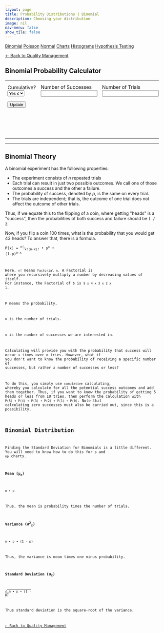 ```yaml
---
layout: page
title: Probability Distributions | Binomial
description: Choosing your distribution
image: nil
nav-menu: false
show_tile: false
---
```


<script src="../assets/js/spc.js"></script>
<script src="../assets/js/binomial.js"></script>

<a href="binomial.html" class="button special small">Binomial</a>
<a href="poisson.html" class="button small">Poisson</a>
<a href="normal" class="button small">Normal</a>
<a href="charts" class="button small">Charts</a>
<a href="histograms.html" class="button small">Histograms</a>
<a href="hypothesis-testing.html" class="button small">Hypothesis Testing</a>

<a href="/quality-management">&#x2190; Back to Quality Management</a>

## Binomial Probability Calculator

<table>
  <tr>
    <td colspan="2">
      Cumulative?
      <select id="cumulative" onchange="update();">
        <option value="2">Yes &leq;</option>
        <option value="1">Yes &geq;</option>
        <option value="0">No</option>
      </select>
    </td>
    <td colspan="2">
      Number of Successes
      <input type="text" id="data-size" onchange="update();" />
    </td>
    <td colspan="2">
      Number of Trials
      <input type="text" id="data-num" onchange="update();" />
    </td>
    <td colspan="2">
      Probability of Success on a Trial
      <input type="text" id="data-prob" onchange="update();" />
    </td>
  </tr>
  <tr>
    <td colspan="8" style="max-width: 100px;">
      <button onclick="update();">Update</button>
    </td>
  </tr>
  <tr>
    <td colspan="8">
      <div style="min-height: 50px; max-width: 1400px; padding: 20px; overflow-x: scroll; display: flex; flex-wrap: no-wrap;">
        <div id="result" style="display: inline-block; flex: 0 0 auto;"></div>
      </div>
    </td>
  </tr>
</table>

----

## Binomial Theory

A binomial experiment has the following properties:

- The experiment consists of _n_ repeated trials
- Each trial can result in just two possible outcomes. We call one of those outcomes a success and the other a failure.
- The probability of success, denoted by _p_, is the same on every trial.
- The trials are independent; that is, the outcome of one trial does not affect the outcome of other trials.

Thus, if we equate this to the flipping of a coin, where getting "heads" is a "success", then the probabilities of both success and failure should be <code>1 / 2</code>.

Now, if you flip a coin 100 times, what is the probability that you would get 43 heads?  To answer that, there is a formula.

<code>P(x) = <sup>n!</sup>&frasl;<sub>x!(n-x)!</sub> &bull; p<sup>x</sup> &bull; (1-p)<sup>n-x</sup>

Here, <code>n!</code> means <code>Factorial n</code>. A Factorial is where you recursively multiply a number by decreasing values of itself.  For instance, the Factorial of <code>5</code> is <code>5 x 4 x 3 x 2 x 1</code>.

<code>P</code> means the probability.

<code>n</code> is the number of trials.

<code>x</code> is the number of successes we are interested in.

Calculating will provide you with the probability that success will occur <code>x</code> times over <code>n</code> tries. However, what if you don't want to know the probability of receiving a specific number of successes, but rather a number of successes or less?

To do this, you simply use <code>cumulative</code> calculating, whereby you calculate for all the potential success outcomes and add them together.  Thus, if you want to know the probability of getting 5 heads or less from 10 tries, then perform the calculation with <code>P(5) + P(4) + P(3) + P(2) + P(1) + P(0)</code>.  Note that calculating zero successes must also be carried out, since this is a possibility. 

## Binomial Distribution

Finding the Standard Deviation for Binomials is a little different.  You will need to know how to do this for <code>p</code> and <code>np</code> charts.

#### Mean (&micro;<sub>x</sub>)

<code>n &bull; p</code>

Thus, the mean is probability times the number of trials.

#### Variance (&sigma;<sup>2</sup><sub>x</sub>)

<code>n &bull; p &bull; (1 - p)</code>

Thus, the variance is mean times one minus probability.

#### Standard Deviation (&sigma;<sub>x</sub>)

<code>&radic;<span style="text-decoration:overline;"> n &bull; p &bull; (1 - p)</span></code>

Thus standard deviation is the square-root of the variance.

<a href="/quality-management">&#x2190; Back to Quality Management</a>

